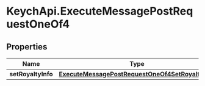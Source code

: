 # KeychApi.ExecuteMessagePostRequestOneOf4

## Properties

Name | Type | Description | Notes
------------ | ------------- | ------------- | -------------
**setRoyaltyInfo** | [**ExecuteMessagePostRequestOneOf4SetRoyaltyInfo**](ExecuteMessagePostRequestOneOf4SetRoyaltyInfo.md) |  | 


